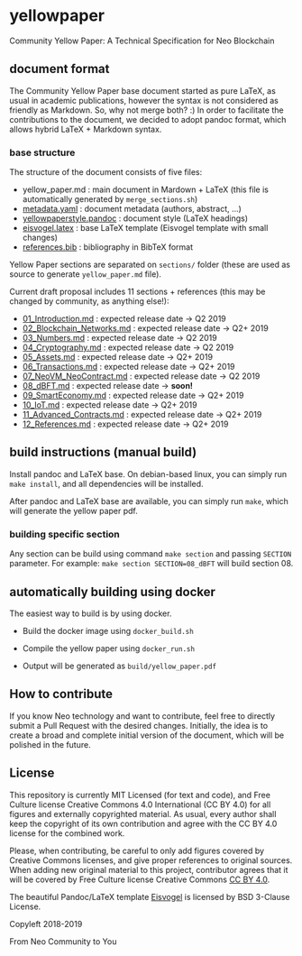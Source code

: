 # yellowpaper
Community Yellow Paper: A Technical Specification for Neo Blockchain

## document format
The Community Yellow Paper base document started as pure LaTeX, as usual in academic publications, however the syntax is not considered as friendly as Markdown. So, why not merge both? :)
In order to facilitate the contributions to the document, we decided to adopt pandoc format, which allows hybrid LaTeX + Markdown syntax.

### base structure
The structure of the document consists of five files:
- yellow_paper.md : main document in Mardown + LaTeX (this file is automatically generated by `merge_sections.sh`)
- [metadata.yaml](doc-base/metadata.yaml) : document metadata (authors, abstract, ...)
- [yellowpaperstyle.pandoc](doc-base/yellowpaperstyle.pandoc) : document style (LaTeX headings)
- [eisvogel.latex](doc-base/eisvogel.latex) : base LaTeX template (Eisvogel template with small changes)
- [references.bib](doc-base/references.bib) : bibliography in BibTeX format

Yellow Paper sections are separated on `sections/` folder (these are used as source to generate `yellow_paper.md` file).

Current draft proposal includes 11 sections + references (this may be changed by community, as anything else!):
- [01_Introduction.md](sections/01_Introduction.md) : expected release date -> Q2 2019
- [02_Blockchain_Networks.md](sections/02_Blockchain_Networks.md) : expected release date -> Q2+ 2019
- [03_Numbers.md](sections/03_Numbers.md) : expected release date -> Q2 2019
- [04_Cryptography.md](sections/04_Cryptography.md) : expected release date -> Q2 2019
- [05_Assets.md](sections/05_Assets.md) : expected release date -> Q2+ 2019
- [06_Transactions.md](sections/06_Transactions.md) : expected release date -> Q2+ 2019
- [07_NeoVM_NeoContract.md](sections/07_NeoVM_NeoContract.md) : expected release date -> Q2 2019
- [08_dBFT.md](sections/08_dBFT.md) : expected release date -> **soon!**
- [09_SmartEconomy.md](sections/09_SmartEconomy.md) : expected release date -> Q2+ 2019
- [10_IoT.md](sections/10_IoT.md) : expected release date -> Q2+ 2019
- [11_Advanced_Contracts.md](sections/11_Advanced_Contracts.md) : expected release date -> Q2+ 2019
- [12_References.md](sections/12_References.md) : expected release date -> Q2+ 2019


## build instructions (manual build)
Install pandoc and LaTeX base. On debian-based linux, you can simply run `make install`, and all dependencies will be installed.

After pandoc and LaTeX base are available, you can simply run `make`, which will generate the yellow paper pdf.

### building specific section
Any section can be build using command `make section` and passing `SECTION` parameter.
For example: `make section SECTION=08_dBFT` will build section 08.

## automatically building using docker
The easiest way to build is by using docker.

* Build the docker image using `docker_build.sh`

* Compile the yellow paper using `docker_run.sh`

* Output will be generated as `build/yellow_paper.pdf`

## How to contribute
If you know Neo technology and want to contribute, feel free to directly submit a Pull Request with the desired changes.
Initially, the idea is to create a broad and complete initial version of the document, which will be polished in the future.

## License

This repository is currently MIT Licensed (for text and code), and Free Culture license Creative Commons 4.0 International (CC BY 4.0) for all figures and externally copyrighted material.
As usual, every author shall keep the copyright of its own contribution and agree with the CC BY 4.0 license for the combined work.

Please, when contributing, be careful to only add figures covered by Creative Commons licenses, and give proper references to original sources.
When adding new original material to this project, contributor agrees that it will be covered by Free Culture license Creative Commons [CC BY 4.0](https://creativecommons.org/licenses/by/4.0/).

The beautiful Pandoc/LaTeX template [Eisvogel](https://github.com/Wandmalfarbe/pandoc-latex-template/) is licensed by BSD 3-Clause License.

Copyleft 2018-2019

From Neo Community to You
